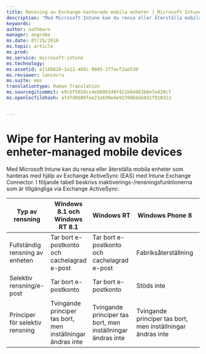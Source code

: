 ```yaml
---
title: Rensning av Exchange-hanterade mobila enheter | Microsoft Intune
description: "Med Microsoft Intune kan du rensa eller återställa mobila enheter som hanteras med hjälp av Exchange ActiveSync (EAS) med Intune Exchange Connector"
keywords: 
author: nathbarn
manager: angrobe
ms.date: 07/25/2016
ms.topic: article
ms.prod: 
ms.service: microsoft-intune
ms.technology: 
ms.assetid: e116b620-1e12-4b5c-9905-2f7acf2ae530
ms.reviewer: lancecra
ms.suite: ems
translationtype: Human Translation
ms.sourcegitcommit: e9cbf5858cc4e860b540f421b6d463b8e7a429cf
ms.openlocfilehash: afd7d0586fee23a699e4e92708b8de9d1f910323


---
```



# Wipe for Hantering av mobila enheter-managed mobile devices
Med Microsoft Intune kan du rensa eller återställa mobila enheter som hanteras med hjälp av Exchange ActiveSync (EAS) med Intune Exchange Connector. I följande tabell beskrivs inaktiverings-/rensningsfunktionerna som är tillgängliga via Exchange ActiveSync:

|Typ av rensning|Windows 8.1 och Windows RT 8.1|Windows RT|Windows Phone 8|iOS|Android|
|----------------|----------------------------------|--------------|-------------------|-------|-----------|
|Fullständig rensning av enheten|Tar bort e-postkonto och cachelagrad e-post|Tar bort e-postkonto och cachelagrad e-post|Fabriksåterställning|Fabriksåterställning|Fabriksåterställning|
|Selektiv rensning/e-post|Tar bort e-postkonto|Tar bort e-postkonto|Stöds inte|Stöds inte|Stöds inte|
|Principer för selektiv rensning|Tvingande principer tas bort, men inställningar ändras inte|Tvingande principer tas bort, men inställningar ändras inte|Tvingande principer tas bort, men inställningar ändras inte|Tvingande principer tas bort, men inställningar ändras inte|Tvingande principer tas bort, men inställningar ändras inte|



<!--HONumber=Jul16_HO4-->


